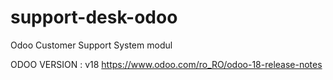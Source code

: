 ﻿# support-desk-odoo


 Odoo Customer Support System modul 

 ODOO VERSION : v18  https://www.odoo.com/ro_RO/odoo-18-release-notes
